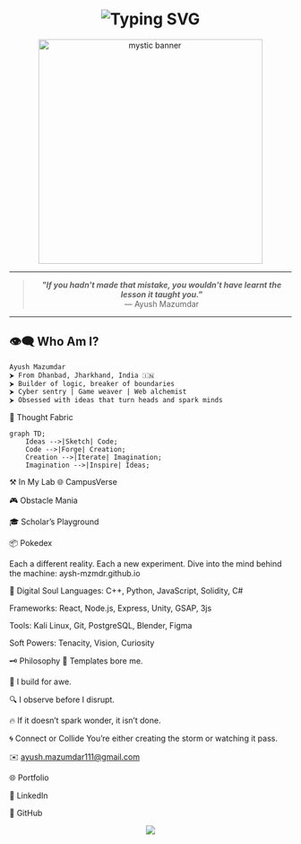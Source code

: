 <h1 align="center">
  <img src="https://readme-typing-svg.herokuapp.com?font=Fira+Code&size=30&duration=2000&pause=1000&color=00FFD9&center=true&vCenter=true&width=800&height=70&lines=%E2%9C%A8+Crafting+Code+%7C+Shaping+Ideas+%E2%9C%A8;Into+the+Digital+Unknown..." alt="Typing SVG">
</h1>

<p align="center">
  <img src="https://github.com/aysh-mzmdr/aysh-mzmdr/assets/0000000/placeholder" width="400" alt="mystic banner"/>
</p>

---

<blockquote align="center">
  <b><i>"If you hadn't made that mistake, you wouldn't have learnt the lesson it taught you."</i></b><br>
  — Ayush Mazumdar
</blockquote>

---

## 👁‍🗨 Who Am I?

```txt
Ayush Mazumdar
⮞ From Dhanbad, Jharkhand, India 🇮🇳
⮞ Builder of logic, breaker of boundaries
⮞ Cyber sentry | Game weaver | Web alchemist
⮞ Obsessed with ideas that turn heads and spark minds
```
🧠 Thought Fabric
```mermaid
graph TD;
    Ideas -->|Sketch| Code;
    Code -->|Forge| Creation;
    Creation -->|Iterate| Imagination;
    Imagination -->|Inspire| Ideas;
```
⚒️ In My Lab
🌐 CampusVerse

🎮 Obstacle Mania

🎓 Scholar’s Playground

📦 Pokedex

Each a different reality. Each a new experiment.
Dive into the mind behind the machine: aysh-mzmdr.github.io

🌌 Digital Soul
Languages:
C++, Python, JavaScript, Solidity, C#

Frameworks:
React, Node.js, Express, Unity, GSAP, 3js

Tools:
Kali Linux, Git, PostgreSQL, Blender, Figma

Soft Powers:
Tenacity, Vision, Curiosity

🗝️ Philosophy
🚫 Templates bore me.

🚀 I build for awe.

🔍 I observe before I disrupt.

🔥 If it doesn’t spark wonder, it isn’t done.

🌀 Connect or Collide
You’re either creating the storm or watching it pass.

✉️ ayush.mazumdar111@gmail.com

🌐 Portfolio

💼 LinkedIn

👾 GitHub

<p align="center"> <img src="https://capsule-render.vercel.app/api?type=waving&color=0:00ffd9,100:0d1117&height=120&section=footer&animation=fadeIn&fontColor=ffffff" /> </p>
